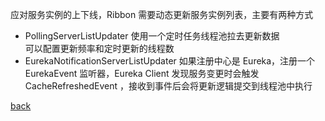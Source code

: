 应对服务实例的上下线，Ribbon 需要动态更新服务实例列表，主要有两种方式  
- PollingServerListUpdater 使用一个定时任务线程池拉去更新数据  
可以配置更新频率和定时更新的线程数  
- EurekaNotificationServerListUpdater 如果注册中心是 Eureka，注册一个 EurekaEvent 监听器，Eureka Client 发现服务变更时会触发 CacheRefreshedEvent ，接收到事件后会将更新逻辑提交到线程池中执行    

[back](../1.md)  